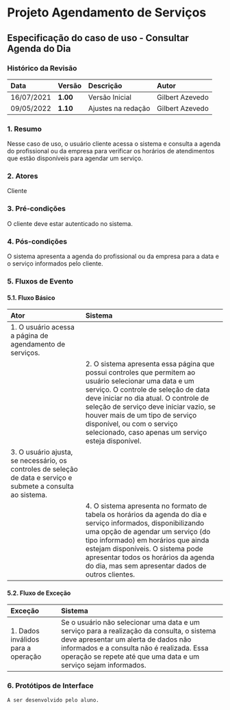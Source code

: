 # Projeto Agendamento de Serviços

## Especificação do caso de uso - Consultar Agenda do Dia

### Histórico da Revisão 

|  Data  | Versão | Descrição | Autor |
|:-------|:-------|:----------|:------|
| 16/07/2021 | **1.00** | Versão Inicial  | Gilbert Azevedo |
| 09/05/2022 | **1.10** | Ajustes na redação  | Gilbert Azevedo |

### 1. Resumo 

Nesse caso de uso, o usuário cliente acessa o sistema e consulta a agenda do profissional ou da empresa para verificar os horários de atendimentos que estão disponíveis para agendar um serviço.

### 2. Atores 

Cliente

### 3. Pré-condições

O cliente deve estar autenticado no sistema.

### 4. Pós-condições

O sistema apresenta a agenda do profissional ou da empresa para a data e o serviço informados pelo cliente.

### 5. Fluxos de Evento

#### 5.1. Fluxo Básico

| Ator   | Sistema |
|:-------|:--------|
| 1. O usuário acessa a página de agendamento de serviços. ||
|| 2. O sistema apresenta essa página que possui controles que permitem ao usuário selecionar uma data e um serviço. O controle de seleção de data deve iniciar no dia atual. O controle de seleção de serviço deve iniciar vazio, se houver mais de um tipo de serviço disponível, ou com o serviço selecionado, caso apenas um serviço esteja disponível. |
| 3. O usuário ajusta, se necessário, os controles de seleção de data e serviço e submete a consulta ao sistema. ||
|| 4. O sistema apresenta no formato de tabela os horários da agenda do dia e serviço informados, disponibilizando uma opção de agendar um serviço (do tipo informado) em horários que ainda estejam disponíveis. O sistema pode apresentar todos os horários da agenda do dia, mas sem apresentar dados de outros clientes. |

#### 5.2. Fluxo de Exceção

| Exceção | Sistema |
|:--------|:--------|
| 1. Dados inválidos para a operação | Se o usuário não selecionar uma data e um serviço para a realização da consulta, o sistema deve apresentar um alerta de dados não informados e a consulta não é realizada. Essa operação se repete até que uma data e um serviço sejam informados. |


### 6. Protótipos de Interface
`A ser desenvolvido pelo aluno.`
